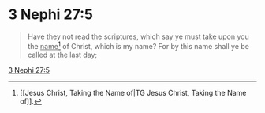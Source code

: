 # 3 Nephi 27:5

> Have they not read the scriptures, which say ye must take upon you the <u>name</u>[^a] of Christ, which is my name? For by this name shall ye be called at the last day;

[3 Nephi 27:5](https://www.churchofjesuschrist.org/study/scriptures/bofm/3-ne/27?lang=eng&id=p5#p5)


[^a]: [[Jesus Christ, Taking the Name of|TG Jesus Christ, Taking the Name of]].  
